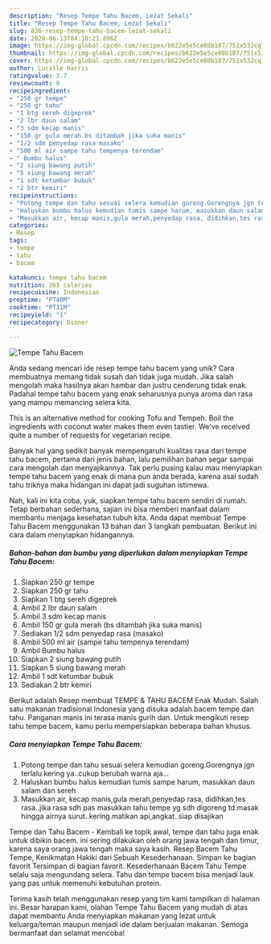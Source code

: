 ```yaml
---
description: "Resep Tempe Tahu Bacem, Lezat Sekali"
title: "Resep Tempe Tahu Bacem, Lezat Sekali"
slug: 826-resep-tempe-tahu-bacem-lezat-sekali
date: 2020-06-13T04:10:21.896Z
image: https://img-global.cpcdn.com/recipes/b622e5e5ce08b107/751x532cq70/tempe-tahu-bacem-foto-resep-utama.jpg
thumbnail: https://img-global.cpcdn.com/recipes/b622e5e5ce08b107/751x532cq70/tempe-tahu-bacem-foto-resep-utama.jpg
cover: https://img-global.cpcdn.com/recipes/b622e5e5ce08b107/751x532cq70/tempe-tahu-bacem-foto-resep-utama.jpg
author: Lucille Harris
ratingvalue: 3.7
reviewcount: 9
recipeingredient:
- "250 gr tempe"
- "250 gr tahu"
- "1 btg sereh digeprek"
- "2 lbr daun salam"
- "3 sdm kecap manis"
- "150 gr gula merah bs ditambah jika suka manis"
- "1/2 sdm penyedap rasa masako"
- "500 ml air sampe tahu tempenya terendam"
- " Bumbu halus"
- "2 siung bawang putih"
- "5 siung bawang merah"
- "1 sdt ketumbar bubuk"
- "2 btr kemiri"
recipeinstructions:
- "Potong tempe dan tahu sesuai selera kemudian goreng.Gorengnya jgn terlalu kering ya..cukup berubah warna aja..."
- "Haluskan bumbu halus kemudian tumis sampe harum, masukkan daun salam dan sereh"
- "Masukkan air, kecap manis,gula merah,penyedap rasa, didihkan,tes rasa..jika rasa sdh pas masukkan tahu tempe yg sdh digoreng td.masak hingga airnya surut..kering.matikan api,angkat..siap disajikan"
categories:
- Resep
tags:
- tempe
- tahu
- bacem

katakunci: tempe tahu bacem 
nutrition: 263 calories
recipecuisine: Indonesian
preptime: "PT40M"
cooktime: "PT31M"
recipeyield: "1"
recipecategory: Dinner

---
```



![Tempe Tahu Bacem](https://img-global.cpcdn.com/recipes/b622e5e5ce08b107/751x532cq70/tempe-tahu-bacem-foto-resep-utama.jpg)

Anda sedang mencari ide resep tempe tahu bacem yang unik? Cara membuatnya memang tidak susah dan tidak juga mudah. Jika salah mengolah maka hasilnya akan hambar dan justru cenderung tidak enak. Padahal tempe tahu bacem yang enak seharusnya punya aroma dan rasa yang mampu memancing selera kita.

This is an alternative method for cooking Tofu and Tempeh. Boil the ingredients with coconut water makes them even tastier. We&#39;ve received quite a number of requests for vegetarian recipe.

Banyak hal yang sedikit banyak mempengaruhi kualitas rasa dari tempe tahu bacem, pertama dari jenis bahan, lalu pemilihan bahan segar sampai cara mengolah dan menyajikannya. Tak perlu pusing kalau mau menyiapkan tempe tahu bacem yang enak di mana pun anda berada, karena asal sudah tahu triknya maka hidangan ini dapat jadi suguhan istimewa.


Nah, kali ini kita coba, yuk, siapkan tempe tahu bacem sendiri di rumah. Tetap berbahan sederhana, sajian ini bisa memberi manfaat dalam membantu menjaga kesehatan tubuh kita. Anda dapat membuat Tempe Tahu Bacem menggunakan 13 bahan dan 3 langkah pembuatan. Berikut ini cara dalam menyiapkan hidangannya.

<!--inarticleads1-->

##### Bahan-bahan dan bumbu yang diperlukan dalam menyiapkan Tempe Tahu Bacem:

1. Siapkan 250 gr tempe
1. Siapkan 250 gr tahu
1. Siapkan 1 btg sereh digeprek
1. Ambil 2 lbr daun salam
1. Ambil 3 sdm kecap manis
1. Ambil 150 gr gula merah (bs ditambah jika suka manis)
1. Sediakan 1/2 sdm penyedap rasa (masako)
1. Ambil 500 ml air (sampe tahu tempenya terendam)
1. Ambil  Bumbu halus
1. Siapkan 2 siung bawang putih
1. Siapkan 5 siung bawang merah
1. Ambil 1 sdt ketumbar bubuk
1. Sediakan 2 btr kemiri


Berikut adalah Resep membuat TEMPE &amp; TAHU BACEM Enak Mudah. Salah satu makanan tradisional Indonesia yang disuka adalah bacem tempe dan tahu. Panganan manis ini terasa manis gurih dan. Untuk mengikuti resep tahu tempe bacem, kamu perlu mempersiapkan beberapa bahan khusus. 

<!--inarticleads2-->

##### Cara menyiapkan Tempe Tahu Bacem:

1. Potong tempe dan tahu sesuai selera kemudian goreng.Gorengnya jgn terlalu kering ya..cukup berubah warna aja...
1. Haluskan bumbu halus kemudian tumis sampe harum, masukkan daun salam dan sereh
1. Masukkan air, kecap manis,gula merah,penyedap rasa, didihkan,tes rasa..jika rasa sdh pas masukkan tahu tempe yg sdh digoreng td.masak hingga airnya surut..kering.matikan api,angkat..siap disajikan


Tempe dan Tahu Bacem - Kembali ke topik awal, tempe dan tahu juga enak untuk dibikin bacem. ini sering dilakukan oleh orang jawa tengah dan timur, karena saya orang jawa tengah maka saya kasih. Resep Bacem Tahu Tempe, Kenikmatan Hakiki dari Sebuah Kesederhanaan. Simpan ke bagian favorit Tersimpan di bagian favorit. Kesederhanaan Bacem Tahu Tempe selalu saja mengundang selera. Tahu dan tempe bacem bisa menjadi lauk yang pas untuk memenuhi kebutuhan protein. 

Terima kasih telah menggunakan resep yang tim kami tampilkan di halaman ini. Besar harapan kami, olahan Tempe Tahu Bacem yang mudah di atas dapat membantu Anda menyiapkan makanan yang lezat untuk keluarga/teman maupun menjadi ide dalam berjualan makanan. Semoga bermanfaat dan selamat mencoba!
